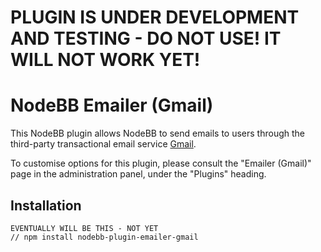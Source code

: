
# PLUGIN IS UNDER DEVELOPMENT AND TESTING - DO NOT USE! IT WILL NOT WORK YET!
# NodeBB Emailer (Gmail)

This NodeBB plugin allows NodeBB to send emails to users through the third-party transactional email service [Gmail](http://gmail.com).

To customise options for this plugin, please consult the "Emailer (Gmail)" page in the administration panel, under the "Plugins" heading.

## Installation

    EVENTUALLY WILL BE THIS - NOT YET
    // npm install nodebb-plugin-emailer-gmail
